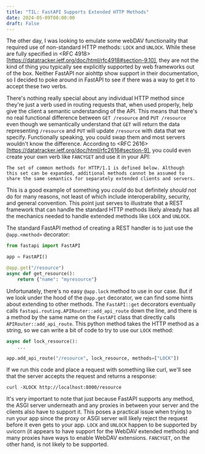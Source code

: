 ```yaml
---
title: "TIL: FastAPI Supports Extended HTTP Methods"
date: 2024-05-09T08:00:00
draft: False
---
```


The other day, I was looking to emulate some webDAV functionality that required use of non-standard HTTP methods: `LOCK` and `UNLOCK`. While these are fully specified in <RFC 4918>[https://datatracker.ietf.org/doc/html/rfc4918#section-9.10], they are not the kind of thing you typically see explicitly supported by web frameworks out of the box. Neither FastAPI nor aiohttp show support in their documentation, so I decided to poke around in FastAPI to see if there was a way to get it to accept these two verbs.

There's nothing really special about any individual HTTP method since they're just a verb used in routing requests that, when used properly, help give the client a semantic understanding of the API. This means that there's no real functional difference between `GET /resource` and `PUT /resource` even though we semantically understand that `GET` will return the data representing `/resource` and `PUT` will update `/resource` with data that we specify. Functionally speaking, you could swap them and most servers wouldn't know the difference. According to <RFC 2616>[https://datatracker.ietf.org/doc/html/rfc2616#section-9], you could even create your own verb like `FANCYGET` and use it in your API:

    The set of common methods for HTTP/1.1 is defined below. Although
    this set can be expanded, additional methods cannot be assumed to
    share the same semantics for separately extended clients and servers.

This is a good example of something you *could* do but definitely *should not* do for many reasons, not least of which include interoperability, security, and general convention. This point just serves to illustrate that a REST framework that can handle the standard HTTP methods likely already has all the mechanics needed to handle extended methods like `LOCK` and `UNLOCK`.

The standard FastAPI method of creating a REST handler is to just use the `@app.<method>` decorator:

```python
from fastapi import FastAPI

app = FastAPI()

@app.get("/resource")
async def get_resource():
    return {"name": "myresource"}
```

Unfortunately, there's no easy `@app.lock` method to use in our case. But if we look under the hood of the `@app.get` decorator, we can find some hints about extending to other methods. The `FastAPI::get` decorators eventually calls `fastapi.routing.APIRouter::add_api_route` down the line, and there is a method by the same name on the `FastAPI` class that directly calls `APIRouter::add_api_route`. This python method takes the HTTP method as a string, so we can write a bit of code to try to use our `LOCK` method:

```python
async def lock_resource():
    ...

app.add_api_route("/resource", lock_resource, methods=["LOCK"])
```

If we run this code and place a request with something like curl, we'll see that the server accepts the request and returns a response:

```shell
curl -XLOCK http://localhost:8000/resource
```

It's very important to note that just because FastAPI supports any method, the ASGI server underneath and any proxies in between your server and the clients also have to support it. This poses a practical issue when trying to run your app since the proxy or ASGI server will likely reject the request before it even gets to your app. `LOCK` and `UNLOCK` happen to be supported by uvicorn (it appears to have support for the WebDAV extended methods) and many proxies have ways to enable WebDAV extensions. `FANCYGET`, on the other hand, is not likely to be supported.
